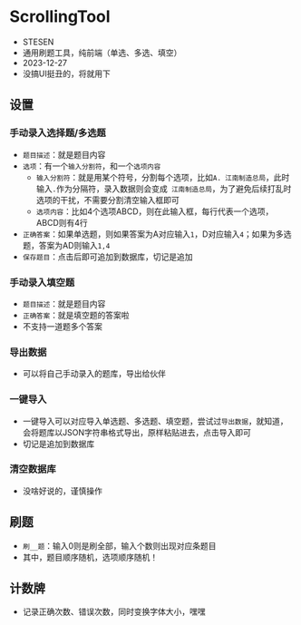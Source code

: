 # ScrollingTool
- STESEN
- 通用刷题工具，纯前端（单选、多选、填空）
- 2023-12-27
- 没搞UI挺丑的，将就用下

## 设置

### 手动录入选择题/多选题
- `题目描述`：就是题目内容
- `选项`：有一个`输入分割符`，和一个`选项内容`
  - `输入分割符`：就是用某个符号，分割每个选项，比如`A. 江南制造总局`，此时输入`.`作为分隔符，录入数据则会变成` 江南制造总局`，为了避免后续打乱时选项的干扰，不需要分割清空输入框即可
  - `选项内容`：比如4个选项ABCD，则在此输入框，每行代表一个选项，ABCD则有4行
- `正确答案`：如果单选题，则如果答案为A对应输入`1`，D对应输入`4`；如果为多选题，答案为AD则输入`1,4`
- `保存题目`：点击后即可追加到数据库，切记是追加

### 手动录入填空题
- `题目描述`：就是题目内容
- `正确答案`：就是填空题的答案啦
- 不支持一道题多个答案

  
### 导出数据
- 可以将自己手动录入的题库，导出给伙伴

### 一键导入
- 一键导入可以对应导入单选题、多选题、填空题，尝试过`导出数据`，就知道，会将题库以JSON字符串格式导出，原样粘贴进去，点击导入即可
- 切记是追加到数据库

### 清空数据库
- 没啥好说的，谨慎操作

## 刷题
- `刷__题`：输入0则是刷全部，输入个数则出现对应条题目
- 其中，题目顺序随机，选项顺序随机！

## 计数牌
- 记录正确次数、错误次数，同时变换字体大小，嘿嘿
